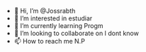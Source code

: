 - 👋 Hi, I’m @Jossrabth
- 👀 I’m interested in estudiar 
- 🌱 I’m currently learning Progm
- 💞️ I’m looking to collaborate on I dont know 
- 📫 How to reach me N.P

<!---
Jossrabth/Jossrabth is a ✨ special ✨ repository because its `README.md` (this file) appears on your GitHub profile.
You can click the Preview link to take a look at your changes.
--->
